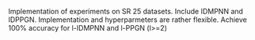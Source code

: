 Implementation of experiments on SR 25 datasets. Include IDMPNN and IDPPGN. 
Implementation and hyperparmeters are rather flexible.
Achieve 100% accuracy for l-IDMPNN and l-PPGN (l>=2)
